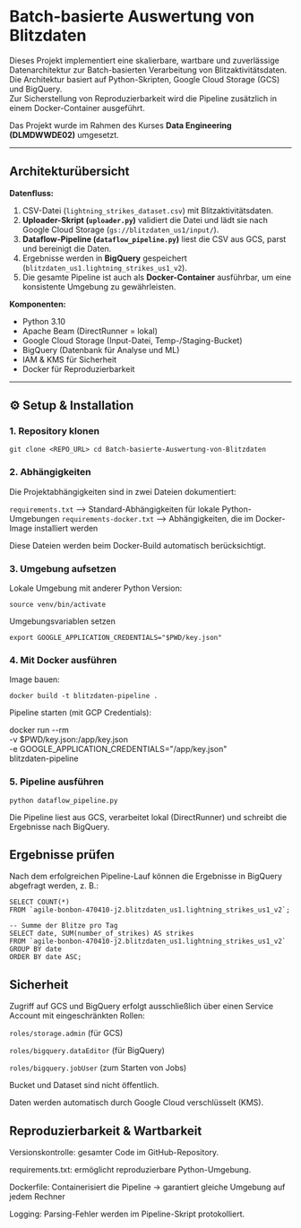 # Batch-basierte Auswertung von Blitzdaten

Dieses Projekt implementiert eine skalierbare, wartbare und zuverlässige Datenarchitektur zur Batch-basierten Verarbeitung von Blitzaktivitätsdaten.  
Die Architektur basiert auf Python-Skripten, Google Cloud Storage (GCS) und BigQuery.  
Zur Sicherstellung von Reproduzierbarkeit wird die Pipeline zusätzlich in einem Docker-Container ausgeführt.  

Das Projekt wurde im Rahmen des Kurses **Data Engineering (DLMDWWDE02)** umgesetzt.

---

## Architekturübersicht

**Datenfluss:**
1. CSV-Datei (`lightning_strikes_dataset.csv`) mit Blitzaktivitätsdaten.  
2. **Uploader-Skript (`uploader.py`)** validiert die Datei und lädt sie nach Google Cloud Storage (`gs://blitzdaten_us1/input/`).  
3. **Dataflow-Pipeline (`dataflow_pipeline.py`)** liest die CSV aus GCS, parst und bereinigt die Daten.  
4. Ergebnisse werden in **BigQuery** gespeichert (`blitzdaten_us1.lightning_strikes_us1_v2`).  
5. Die gesamte Pipeline ist auch als **Docker-Container** ausführbar, um eine konsistente Umgebung zu gewährleisten.  

**Komponenten:**
- Python 3.10  
- Apache Beam (DirectRunner = lokal)  
- Google Cloud Storage (Input-Datei, Temp-/Staging-Bucket)  
- BigQuery (Datenbank für Analyse und ML)  
- IAM & KMS für Sicherheit  
- Docker für Reproduzierbarkeit  

---

## ⚙️ Setup & Installation

### 1. Repository klonen

`git clone <REPO_URL>
cd Batch-basierte-Auswertung-von-Blitzdaten`

### 2. Abhängigkeiten

Die Projektabhängigkeiten sind in zwei Dateien dokumentiert:

`requirements.txt` --> Standard-Abhängigkeiten für lokale Python-Umgebungen
`requirements-docker.txt` --> Abhängigkeiten, die im Docker-Image installiert werden

Diese Dateien werden beim Docker-Build automatisch berücksichtigt.

### 3. Umgebung aufsetzen

Lokale Umgebung mit anderer Python Version:

`source venv/bin/activate`

Umgebungsvariablen setzen

`export GOOGLE_APPLICATION_CREDENTIALS="$PWD/key.json"`


### 4. Mit Docker ausführen

Image bauen:

`docker build -t blitzdaten-pipeline .`

Pipeline starten (mit GCP Credentials):

docker run --rm \
  -v $PWD/key.json:/app/key.json \
  -e GOOGLE_APPLICATION_CREDENTIALS="/app/key.json" \
  blitzdaten-pipeline

### 5. Pipeline ausführen

`python dataflow_pipeline.py`

Die Pipeline liest aus GCS, verarbeitet lokal (DirectRunner) und schreibt die Ergebnisse nach BigQuery.

## Ergebnisse prüfen

Nach dem erfolgreichen Pipeline-Lauf können die Ergebnisse in BigQuery abgefragt werden, z. B.:

```-- Anzahl der geladenen Zeilen
SELECT COUNT(*) 
FROM `agile-bonbon-470410-j2.blitzdaten_us1.lightning_strikes_us1_v2`;

-- Summe der Blitze pro Tag
SELECT date, SUM(number_of_strikes) AS strikes
FROM `agile-bonbon-470410-j2.blitzdaten_us1.lightning_strikes_us1_v2`
GROUP BY date
ORDER BY date ASC;
```

## Sicherheit

Zugriff auf GCS und BigQuery erfolgt ausschließlich über einen Service Account mit eingeschränkten Rollen:

`roles/storage.admin` (für GCS)

`roles/bigquery.dataEditor` (für BigQuery)

`roles/bigquery.jobUser` (zum Starten von Jobs)

Bucket und Dataset sind nicht öffentlich.

Daten werden automatisch durch Google Cloud verschlüsselt (KMS).

## Reproduzierbarkeit & Wartbarkeit

Versionskontrolle: gesamter Code im GitHub-Repository.

requirements.txt: ermöglicht reproduzierbare Python-Umgebung.

Dockerfile: Containerisiert die Pipeline → garantiert gleiche Umgebung auf jedem Rechner

Logging: Parsing-Fehler werden im Pipeline-Skript protokolliert.
